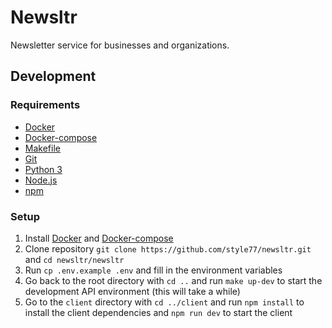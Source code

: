 # Newsltr

Newsletter service for businesses and organizations.

## Development

### Requirements

- [Docker](https://docs.docker.com/install/)
- [Docker-compose](https://docs.docker.com/compose/install/)
- [Makefile](https://www.gnu.org/software/make/)
- [Git](https://git-scm.com/downloads)
- [Python 3](https://www.python.org/downloads/)
- [Node.js](https://nodejs.org/en/download/)
- [npm](https://www.npmjs.com/get-npm)


### Setup

1. Install [Docker](https://docs.docker.com/install/) and [Docker-compose](https://docs.docker.com/compose/install/)
2. Clone repository `git clone https://github.com/style77/newsltr.git` and `cd newsltr/newsltr`
3. Run `cp .env.example .env` and fill in the environment variables
4. Go back to the root directory with `cd ..` and run `make up-dev` to start the development API environment (this will take a while)
5. Go to the `client` directory with `cd ../client` and run `npm install` to install the client dependencies and `npm run dev` to start the client